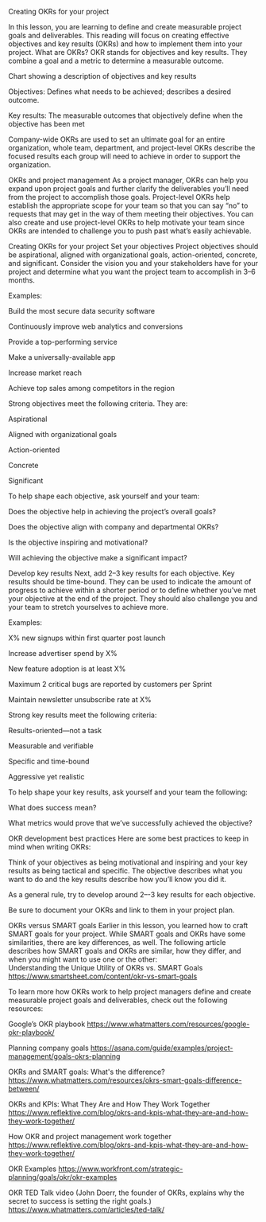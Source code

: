 Creating OKRs for your project

In this lesson, you are learning to define and create measurable project goals and deliverables. This reading will focus on creating effective objectives and key results (OKRs) and how to implement them into your project.
What are OKRs?
OKR stands for objectives and key results. They combine a goal and a metric to determine a measurable outcome. 

Chart showing a description of objectives and key results

Objectives: Defines what needs to be achieved; describes a desired outcome.

Key results: The measurable outcomes that objectively define when the objective has been met

Company-wide OKRs are used to set an ultimate goal for an entire organization, whole team, department, and project-level OKRs describe the focused results each group will need to achieve in order to support the organization.

OKRs and project management
As a project manager, OKRs can help you expand upon project goals and further clarify the deliverables you’ll need from the project to accomplish those goals. Project-level OKRs help establish the appropriate scope for your team so that you can say “no” to requests that may get in the way of them meeting their objectives. You can also create and use project-level OKRs to help motivate your team since OKRs are intended to challenge you to push past what’s easily achievable. 

Creating OKRs for your project
Set your objectives
Project objectives should be aspirational, aligned with organizational goals, action-oriented, concrete, and significant. Consider the vision you and your stakeholders have for your project and determine what you want the project team to accomplish in 3–6 months.

Examples:

Build the most secure data security software 

Continuously improve web analytics and conversions

Provide a top-performing service

Make a universally-available app

Increase market reach

Achieve top sales among competitors in the region


Strong objectives meet the following criteria. They are:

Aspirational

Aligned with organizational goals

Action-oriented

Concrete

Significant

To help shape each objective, ask yourself and your team:

Does the objective help in achieving the project’s overall goals?

Does the objective align with company and departmental OKRs?

Is the objective inspiring and motivational?

Will achieving the objective make a significant impact?

Develop key results
Next, add 2–3 key results for each objective. Key results should be time-bound. They can be used to indicate the amount of progress to achieve within a shorter period or to define whether you’ve met your objective at the end of the project. They should also challenge you and your team to stretch yourselves to achieve more.

Examples:

X% new signups within first quarter post launch

Increase advertiser spend by X%

New feature adoption is at least X% 

Maximum 2 critical bugs are reported by customers per Sprint

Maintain newsletter unsubscribe rate at X%

Strong key results meet the following criteria:

Results-oriented—not a task

Measurable and verifiable

Specific and time-bound

Aggressive yet realistic

To help shape your key results, ask yourself and your team the following:

What does success mean?

What metrics would prove that we’ve successfully achieved the objective?

OKR development best practices
Here are some best practices to keep in mind when writing OKRs:

Think of your objectives as being motivational and inspiring and your key results as being tactical and specific. The objective describes what you want to do and the key results describe how you’ll know you did it. 

As a general rule, try to develop around 2–-3  key results for each objective.

Be sure to document your OKRs and link to them in your project plan.

OKRs versus SMART goals
Earlier in this lesson, you learned how to craft SMART goals for your project. While SMART goals and OKRs have some similarities, there are key differences, as well. The following article describes how SMART goals and OKRs are similar, how they differ, and when you might want to use one or the other:  
Understanding the Unique Utility of OKRs vs. SMART Goals
https://www.smartsheet.com/content/okr-vs-smart-goals

To learn more how OKRs work to help project managers define and create measurable project goals and deliverables, check out the following resources:

Google’s OKR playbook
https://www.whatmatters.com/resources/google-okr-playbook/

Planning company goals
https://asana.com/guide/examples/project-management/goals-okrs-planning

OKRs and SMART goals: What's the difference?
https://www.whatmatters.com/resources/okrs-smart-goals-difference-between/

OKRs and KPIs: What They Are and How They Work Together
https://www.reflektive.com/blog/okrs-and-kpis-what-they-are-and-how-they-work-together/

How OKR and project management work together
https://www.reflektive.com/blog/okrs-and-kpis-what-they-are-and-how-they-work-together/

OKR Examples
https://www.workfront.com/strategic-planning/goals/okr/okr-examples

OKR TED Talk video (John Doerr, the founder of OKRs, explains why the secret to success is setting the right goals.)
https://www.whatmatters.com/articles/ted-talk/